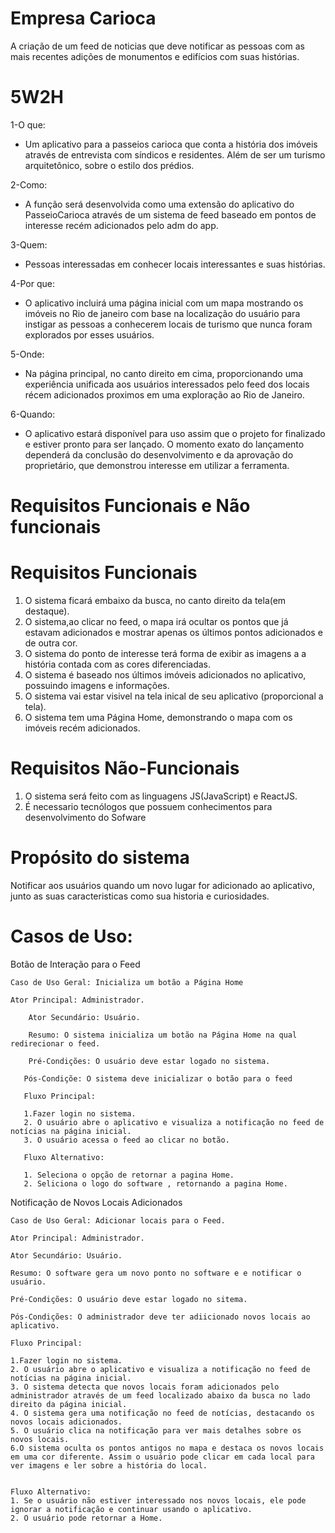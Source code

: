 # Empresa Carioca

A criação de um feed de noticias que deve notificar as pessoas com as mais recentes adições de monumentos e edifícios com suas histórias.


# 5W2H

1-O que:
- Um aplicativo para a passeios carioca que conta a história dos imóveis através de entrevista com síndicos e residentes. Além de ser um turismo arquitetônico, sobre o estilo dos prédios.

2-Como:
- A função será desenvolvida como uma extensão do aplicativo do PasseioCarioca através de um sistema de feed baseado em pontos de interesse recém adicionados pelo adm do app.

3-Quem:
- Pessoas interessadas em conhecer locais interessantes e suas histórias.

4-Por que:
- O aplicativo incluirá uma página inicial com um mapa mostrando os imóveis no Rio de janeiro com base na localização do usuário para instigar as pessoas a conhecerem locais de turismo que nunca foram explorados por esses usuários.

5-Onde:
- Na página principal, no canto direito em cima, proporcionando uma experiência unificada aos usuários interessados pelo feed dos locais récem adicionados proximos em uma exploração ao Rio de Janeiro.

6-Quando:
- O aplicativo estará disponível para uso assim que o projeto for finalizado e estiver pronto para ser lançado. O momento exato do lançamento dependerá da conclusão do desenvolvimento e da aprovação do proprietário, que demonstrou interesse em utilizar a ferramenta.

# Requisitos Funcionais e Não funcionais

# Requisitos Funcionais
1. O sistema ficará embaixo da busca, no canto direito da tela(em destaque).
2. O sistema,ao clicar no feed, o mapa irá ocultar os pontos que já estavam adicionados e mostrar apenas os últimos pontos adicionados e de outra cor.
3. O sistema do ponto de interesse terá forma de exibir as imagens a a história contada com as cores diferenciadas. 
4. O sistema é baseado nos últimos imóveis adicionados no aplicativo, possuindo imagens e informações.	
5. O sistema vai estar visivel na tela inical de seu aplicativo (proporcional a tela).		
6. O sistema tem uma Página Home, demonstrando o mapa com os imóveis recém adicionados.

# Requisitos Não-Funcionais

  1. O sistema será feito com as linguagens JS(JavaScript) e ReactJS.	
  2. É necessario tecnólogos que possuem conhecimentos para desenvolvimento do Sofware

# Propósito do sistema

Notificar aos usuários quando um novo lugar for adicionado ao aplicativo, junto as suas caracteristicas como sua historia e curiosidades.

# Casos de Uso: 

Botão de Interação para o Feed

	Caso de Uso Geral: Inicializa um botão a Página Home

  	Ator Principal: Administrador.

    	Ator Secundário: Usuário.

     	Resumo: O sistema inicializa um botão na Página Home na qual redirecionar o feed.

      	Pré-Condições: O usuário deve estar logado no sistema.

       Pós-Condiçõe: O sistema deve inicializar o botão para o feed

       Fluxo Principal:

       1.Fazer login no sistema.
       2. O usuário abre o aplicativo e visualiza a notificação no feed de notícias na página inicial.
       3. O usuário acessa o feed ao clicar no botão.

       Fluxo Alternativo:

       1. Seleciona o opção de retornar a pagina Home.
       2. Seliciona o logo do software , retornando a pagina Home.

Notificação de Novos Locais Adicionados

	Caso de Uso Geral: Adicionar locais para o Feed.
 
	Ator Principal: Administrador.
 
	Ator Secundário: Usuário.
 
	Resumo: O software gera um novo ponto no software e e notificar o usuário.
 
	Pré-Condições: O usuário deve estar logado no sitema.
 
	Pós-Condições: O administrador deve ter adiicionado novos locais ao aplicativo.

 	Fluxo Principal:
  
	1.Fazer login no sistema.
 	2. O usuário abre o aplicativo e visualiza a notificação no feed de notícias na página inicial.
	3. O sistema detecta que novos locais foram adicionados pelo administrador através de um feed localizado abaixo da busca no lado direito da página inicial.
	4. O sistema gera uma notificação no feed de notícias, destacando os novos locais adicionados.
	5. O usuário clica na notificação para ver mais detalhes sobre os novos locais. 
 	6.O sistema oculta os pontos antigos no mapa e destaca os novos locais em uma cor diferente. Assim o usuário pode clicar em cada local para ver imagens e ler sobre a história do local.


	Fluxo Alternativo:
	1. Se o usuário não estiver interessado nos novos locais, ele pode ignorar a notificação e continuar usando o aplicativo.
 	2. O usuário pode retornar a Home.


